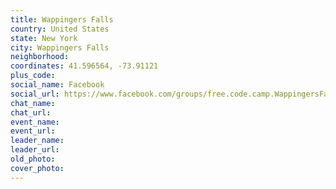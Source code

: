 ```yaml
---
title: Wappingers Falls
country: United States
state: New York
city: Wappingers Falls
neighborhood: 
coordinates: 41.596564, -73.91121
plus_code:
social_name: Facebook
social_url: https://www.facebook.com/groups/free.code.camp.WappingersFalls
chat_name:
chat_url:
event_name:
event_url:
leader_name:
leader_url:
old_photo: 
cover_photo:
---
```


